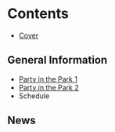 # Contents

* [Cover](README.md)

## General Information
* [Party in the Park 1](2017-06-19-Party-in-the-Park.md)
* [Party in the Park 2](2017-07-19-Party-in-the-Park-to-take-place-August-12-13-in-Shepherd-Community-Memorial-Park.md)
* Schedule
## News

